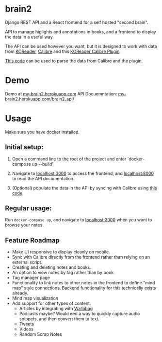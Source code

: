 # brain2

Django REST API and a React frontend for a self hosted "second brain".

API to manage higlights and annotations in books, and a frontend to display the data in a useful way.



The API can be used however you want, but it is designed to work with data from [KOReader](https://github.com/koreader/koreader), [Calibre](https://github.com/kovidgoyal/calibre) and this [KOReader Calibre Plugin](https://git.sr.ht/~harmtemolder/koreader-calibre-plugin).

[This code](https://github.com/AmmarNanjiani/KOReader-Calbre-Sidecar-Parser) can be used to parse the data from Calibre and the plugin.

# Demo
Demo at [my-brain2.herokuapp.com](https://my-brain2.herokuapp.com)
API Docuemntation: [my-brain2.herokuapp.com/brain2_api/](my-brain2.herokuapp.com/brain2_api/)


# Usage
Make sure you have docker installed.

## Initial setup:
1) Open a command line to the root of the project and enter `docker-compose up --build'

2) Navigate to [localhost:3000](localhost:3000) to access the frontend, and [localhost:8000](localhost:3000) to read the API documentation.

3) (Optional) populate the data in the API by syncing with Calibre using [this code](https://github.com/AmmarNanjiani/KOReader-Calbre-Sidecar-Parser).

## Regular usage:

Run `docker-compose up`, and navigate to [localhost:3000](localhost:3000) when you want to browse your notes.

## Feature Roadmap
- Make UI responsive to display cleanly on mobile.
- Sync with Calibre directly from the frontend rather than relying on an external script.
- Creating and deleting notes and books.
- An option to view notes by tag rather than by book
- Tag manager page
- Functionality to link notes to other notes in the frontend to define "mind map" style connections. Backend functionality for this technically exists already.
- Mind map visualization
- Add support for other types of content.
  - Articles by integrating with [Wallabag](https://github.com/wallabag/wallabag)
  - Podcasts maybe? Would eed a way to quickly capture audio snippets, and then convert them to text.
  - Tweets
  - Videos
  - Random Scrap Notes

